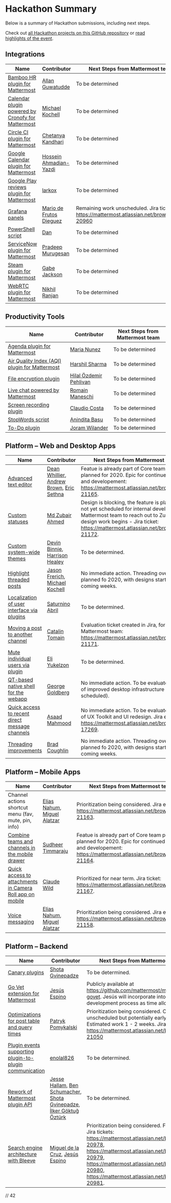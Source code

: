 # Hackathon Summary

Below is a summary of Hackathon submissions, including next steps.

Check out [all Hackathon projects on this GitHub repository](https://github.com/mattermost/mattermost-hackathon-nov2019/tree/master/hackathon-submissions) or [read highlights of the event](https://mattermost.com/blog/mattermost-hackathon-2019-highlights/).

## Integrations

| Name                                                                                                         | Contributor                                               | Next Steps from Mattermost team                                                           |
| -------------------------------------------------------------------------------------------------------------| ----------------------------------------------------------| ------------------------------------------------------------------------------------------|
| [Bamboo HR plugin for Mattermost](https://github.com/AGMETEOR/mattermost-plugin-bamboohr)                    | [Allan Guwatudde](https://github.com/AGMETEOR)            | To be determined                                                                          |
| [Calendar plugin powered by Cronofy for Mattermost](https://github.com/mickmister/mattermost-plugin-cronofy) | [Michael Kochell](https://github.com/mickmister)          | To be determined                                                                          |
| [Circle CI plugin for Mattermost](https://github.com/chetanyakan/mattermost-plugin-circleci)                 | [Chetanya Kandhari](https://github.com/chetanyakan)       | To be determined                                                                          |
| [Google Calendar plugin for Mattermost](https://github.com/mattermost/mattermost-plugin-google-calendar)     | [Hossein Ahmadian-Yazdi](https://github.com/hahmadia)     | To be determined                                                                          |
| [Google Play reviews plugin for Mattermost](https://github.com/larkox/HackatonNov2019)                       | [larkox](https://github.com/larkox/)                      | To be determined                                                                          |
| [Grafana panels](https://github.com/ethervoid/mattermost-plugin-grafana)                                     | [Mario de Frutos Dieguez](https://github.com/ethervoid)   | Remaining work unscheduled. Jira ticket: https://mattermost.atlassian.net/browse/MM-20960 |
| [PowerShell script](https://gitlab.com/darkestofdans/mattermostapipowershell)                                | [Dan](https://gitlab.com/darkestofdans)                   | To be determined                                                                          |
| [ServiceNow plugin for Mattermost](https://github.com/pradeepmurugesan/mattermost-plugin-servicenow)         | [Pradeep Murugesan](https://github.com/pradeepmurugesan)  | To be determined                                                                          |
| [Steam plugin for Mattermost](https://github.com/gabrieljackson/mattermost-plugin-steam)                     | [Gabe Jackson](https://github.com/gabrieljackson/)        | To be determined                                                                          |
| [WebRTC plugin for Mattermost](https://github.com/niklabh/mattermost-plugin-webrtc-video)                    | [Nikhil Ranjan](https://github.com/niklabh)               | To be determined                                                                          |

## Productivity Tools

| Name                                                                                                         | Contributor                                               | Next Steps from Mattermost team  |
| -------------------------------------------------------------------------------------------------------------| ----------------------------------------------------------| ---------------------------------|
| [Agenda plugin for Mattermost](https://github.com/marianunez/mattermost-plugin-agenda)                       | [Maria Nunez](https://github.com/marianunez)              | To be determined                 |
| [Air Quality Index (AQI) plugin for Mattermost](https://github.com/harshilsharma63/mattermost-plugin-aqi)    | [Harshil Sharma](https://github.com/harshilsharma63)      | To be determined                 |
| [File encryption plugin](https://github.com/HilalNazli/mattermost-file-encryption-plugin)                    | [Hilal Özdemir Pehlivan](https://github.com/HilalNazli)   | To be determined                 |
| [Live chat powered by Mattermost](https://gitlab.com/itk.fr/matternelle)                                     | [Romain Maneschi](https://github.com/manland)             | To be determined                 |
| [Screen recording plugin](https://github.com/streamer45/mattermost-plugin-screen)                            | [Claudio Costa](https://github.com/streamer45)            | To be determined                 |
| [StopWords script](https://github.com/AninditaBasu/mattermost-hackathon-stopWords)                           | [Anindita Basu](https://github.com/AninditaBasu)          | To be determined                 |
| [To-Do plugin](https://github.com/jwilander/mattermost-plugin-todo)                                          | [Joram Wilander](https://github.com/jwilander)            | To be determined                 |

## Platform – Web and Desktop Apps

| Name                                                                                                                                                                                 | Contributor                                                                                                                                   | Next Steps from Mattermost team                                                                                                                                                                                            |
| -------------------------------------------------------------------------------------------------------------------------------------------------------------------------------------| ----------------------------------------------------------------------------------------------------------------------------------------------| ---------------------------------------------------------------------------------------------------------------------------------------------------------------------------------------------------------------------------|
| [Advanced text editor](https://github.com/mattermost/mattermost-hackathon-nov2019/blob/master/hackathon-submissions/deanwhillier-andrew.brown-esethna_post-editor-tools.md)          | [Dean Whillier](https://github.com/deanwhillier), [Andrew Brown](https://github.com/andrewbrown00), [Eric Sethna](https://github.com/esethna) | Featue is already part of Core team priorities, planned for 2020. Epic for continued design and developement: https://mattermost.atlassian.net/browse/MM-21165.                                                            |
| [Custom statuses](https://github.com/mattermost/mattermost-hackathon-nov2019/blob/master/hackathon-submissions/m-zubairahmed-set-custom-status.md)                                   | [Md Zubair Ahmed](https://github.com/M-ZubairAhmed)                                                                                           | Design is blocking, the feature is planned but not yet scheduled for internal development. Mattermost team to reach out to Zubair when design work begins - Jira ticket: https://mattermost.atlassian.net/browse/MM-21172. |
| [Custom system-wide themes](https://github.com/mattermost/mattermost-hackathon-nov2019/blob/master/hackathon-submissions/devinbinnie-hmhealey-custom-system-themes.md)               | [Devin Binnie](https://github.com/devinbinnie), [Harrison Healey](https://github.com/hmhealey)                                                | To be determined.                                                                                                                                                                                                          |
| [Highlight threaded posts](https://github.com/mattermost/mattermost-hackathon-nov2019/blob/master/hackathon-submissions/jfrerich-mickmister-highlight-threads.md)                    | [Jason Frerich](https://github.com/jfrerich), [Michael Kochell](https://github.com/mickmister)                                                | No immediate action. Threading overhaul planned fo 2020, with designs starting in coming weeks.                                                                                                                            |
| [Localization of user interface via plugins](https://github.com/mattermost/mattermost-hackathon-nov2019/blob/master/hackathon-submissions/saturninoabril-extended-locales-plugin.md) | [Saturnino Abril](https://github.com/saturninoabril)                                                                                          | To be determined.                                                                                                                                                                                                          |
| [Moving a post to another channel](https://github.com/mattermost/mattermost-hackathon-nov2019/blob/master/hackathon-submissions/catalintomai-move-post-to-channel.md)                | [Catalin Tomain](http://catalintomai/)                                                                                                        | Evaluation ticket created in Jira, for the Mattermost team: https://mattermost.atlassian.net/browse/MM-21171.                                                                                                              |
| [Mute individual users via plugin](https://github.com/reflog/mattermost-plugin-silencer)                                                                                             | [Eli Yukelzon](https://github.com/reflog)                                                                                                     | To be determined.                                                                                                                                                                                                          |
| [QT-based native shell for the webapp](https://github.com/grundleborg/mattermost-qt)                                                                                                 | [George Goldberg](https://github.com/grundleborg)                                                                                             | No immediate action. To be evaluated as part of improved desktop infrastructure (not yet scheduled).                                                                                                                       |
| [Quick access to recent direct message channels](https://github.com/mattermost/mattermost-hackathon-nov2019/blob/master/hackathon-submissions/asaadmahmood-recent-conversations.md)  | [Asaad Mahmood](https://github.com/asaadmahmood)                                                                                              | No immediate action. To be evaluated as part of UX Toolkit and UI redesign. Jira epic: https://mattermost.atlassian.net/browse/MM-17269.                                                                                   |
| [Threading improvements](https://github.com/mattermost/mattermost-hackathon-nov2019/blob/master/hackathon-submissions/bradjcoughlin-click-to-reply-experimental)                     | [Brad Coughlin](https://github.com/bradjcoughlin)                                                                                             | No immediate action. Threading overhaul planned fo 2020, with designs starting in coming weeks.                                                                                                                            |

## Platform – Mobile Apps

| Name                                                                                                                                                                                        | Contributor                                                                           | Next Steps from Mattermost team                                                                                                                                 |
| --------------------------------------------------------------------------------------------------------------------------------------------------------------------------------------------| --------------------------------------------------------------------------------------| ----------------------------------------------------------------------------------------------------------------------------------------------------------------|
| Channel actions shortcut menu (fav, mute, pin, info)                                                                                                                                        | [Elias Nahum](https://github.com/enahum), [Miguel Alatzar](https://github.com/migbot) | Prioritization being considered. Jira epic: https://mattermost.atlassian.net/browse/MM-21163.                                                                   |
| [Combine teams and channels in the mobile drawer](https://github.com/mattermost/mattermost-hackathon-nov2019/blob/master/hackathon-submissions/sudheerdev-RN:LHS-reorg.md)                  | [Sudheer Timmaraju](https://github.com/sudheerdev)                                    | Featue is already part of Core team priorities, planned for 2020. Epic for continued design and developement: https://mattermost.atlassian.net/browse/MM-21164. |
| [Quick access to attachments in Camera Roll app on mobile](https://github.com/mattermost/mattermost-hackathon-nov2019/blob/master/hackathon-submissions/imisshtml-QuickAccessCameraRoll.md) | [Claude Wild](https://github.com/imisshtml)                                           | Prioritized for near term. Jira ticket: https://mattermost.atlassian.net/browse/MM-21167.                                                                       |
| [Voice messaging](https://github.com/mattermost/mattermost-mobile/tree/voice-message)                                                                                                       | [Elias Nahum](https://github.com/enahum), [Miguel Alatzar](https://github.com/migbot) | Prioritization being considered. Jira epic: https://mattermost.atlassian.net/browse/MM-21158.                                                                   |

## Platform – Backend

| Name                                                                                                                                            | Contributor                                                                                                                                                                                 | Next Steps from Mattermost team                                                                                                                                                                                                                                  |
| ------------------------------------------------------------------------------------------------------------------------------------------------| --------------------------------------------------------------------------------------------------------------------------------------------------------------------------------------------| -----------------------------------------------------------------------------------------------------------------------------------------------------------------------------------------------------------------------------------------------------------------|
| [Canary plugins](https://github.com/mattermost/mattermost-hackathon-nov2019/blob/master/hackathon-submissions/iomodo-canary-testing-plugins.md) | [Shota Gvinepadze](https://github.com/iomodo)                                                                                                                                               | To be determined.                                                                                                                                                                                                                                                |
| [Go Vet extension for Mattermost](https://github.com/mattermost/mattermost-govet)                                                               | [Jesús Espino](https://github.com/jespino)                                                                                                                                                  | Publicly available at https://github.com/mattermost/mattermost-govet. Jesús will incorporate into Mattermost development process as time allows.                                                                                                                 |
| [Optimizations for post table and query times](https://github.com/mattermost/mattermost-server/pull/13217/)                                     | [Patryk Pomykalski](https://github.com/Pomyk)                                                                                                                                               | Prioritization being considered. Currently unscheduled but potentially early 2020. Estimated work 1 - 2 weeks. Jira ticket: https://mattermost.atlassian.net/browse/MM-21050                                                                                     |
| [Plugin events supporting plugin-to-plugin communication](https://github.com/mattermost/mattermost-server/pull/13211)                           | [enolal826](https://github.com/enolal826)                                                                                                                                                   | To be determined.                                                                                                                                                                                                                                                |
| [Rework of Mattermost plugin API](https://github.com/lieut-data/mattermost-plugin-api)                                                          | [Jesse Hallam](https://github.com/lieut-data), [Ben Schumacher](https://github.com/hanzei), [Shota Gvinepadze](https://github.com/iomodo), [İlker Göktuğ Öztürk](https://github.com/ilgooz) | To be determined.                                                                                                                                                                                                                                                |
| [Search engine architecture with Bleeve](https://github.com/mattermost/mattermost-server/pull/13228)                                            | [Miguel de la Cruz](https://github.com/mgdelacroix), [Jesús Espino](https://github.com/jespino)                                                                                             | Prioritization being considered. Follow-up Jira tickets: https://mattermost.atlassian.net/browse/MM-20978, https://mattermost.atlassian.net/browse/MM-20979, https://mattermost.atlassian.net/browse/MM-20980, https://mattermost.atlassian.net/browse/MM-20981. |

// 42
